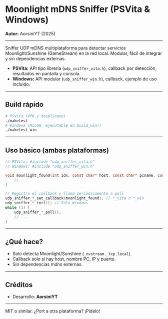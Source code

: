 # Moonlight mDNS Sniffer (PSVita & Windows)

**Autor:** AorsiniYT (2025)

---

Sniffer UDP mDNS multiplataforma para detectar servicios Moonlight/Sunshine (GameStream) en la red local. Modular, fácil de integrar y sin dependencias externas.

- **PSVita:** API tipo librería (`udp_sniffer_vita.h`), callback por detección, resultados en pantalla y consola.
- **Windows:** API modular (`udp_sniffer_win.h`), callback, ejemplo de uso incluido.

---

## Build rápido

```sh
# PSVita (VPK y despliegue)
./maketest
# Windows (MinGW, ejecutable en build_win/)
./maketest win
```

---

## Uso básico (ambas plataformas)

```c
// PSVita: #include "udp_sniffer_vita.h"
// Windows: #include "udp_sniffer_win.h"

void moonlight_found(int idx, const char* host, const char* pcname, const char* ip, int port) {
    // ...
}

// Registra el callback y llama periódicamente a poll
udp_sniffer_*_set_callback(moonlight_found); // *_vita o *_win
udp_sniffer_*_init(); // Solo Windows
while (1) {
    udp_sniffer_*_poll();
    // ...
}
```

---

## ¿Qué hace?
- Solo detecta Moonlight/Sunshine (`_nvstream._tcp.local`).
- Callback solo si hay host, nombre PC, IP y puerto.
- Sin dependencias mdns externas.

---

## Créditos
- Desarrollo: **AorsiniYT**

---

MIT o similar. ¿Port a otra plataforma? ¡Pídelo!
